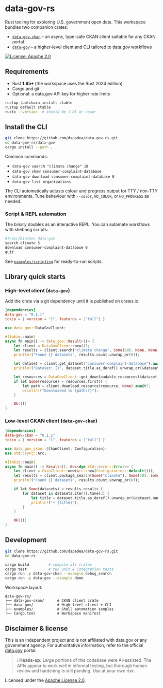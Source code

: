 # data-gov-rs

Rust tooling for exploring U.S. government open data. This workspace bundles two companion crates:

- [`data-gov-ckan`](./data-gov-ckan/) – an async, type-safe CKAN client suitable for any CKAN portal
- [`data-gov`](./data-gov/) – a higher-level client and CLI tailored to data.gov workflows

[![License: Apache 2.0](https://img.shields.io/badge/License-Apache%202.0-blue.svg)](LICENSE)

## Requirements

- Rust **1.85+** (the workspace uses the Rust 2024 edition)
- Cargo and git
- Optional: a data.gov API key for higher rate limits

```bash
rustup toolchain install stable
rustup default stable
rustc --version  # should be 1.85 or newer
```

## Install the CLI

```bash
git clone https://github.com/dspadea/data-gov-rs.git
cd data-gov-rs/data-gov
cargo install --path .
```

Common commands:

- `data-gov search "climate change" 10`
- `data-gov show consumer-complaint-database`
- `data-gov download consumer-complaint-database 0`
- `data-gov list organizations`

The CLI automatically adjusts colour and progress output for TTY / non-TTY environments. Tune behaviour with `--color`, `NO_COLOR`, or `NO_PROGRESS` as needed.

### Script & REPL automation

The binary doubles as an interactive REPL. You can automate workflows with shebang scripts:

```bash
#!/usr/bin/env data-gov
search climate 5
download consumer-complaint-database 0
quit
```

See [`examples/scripting`](examples/scripting/) for ready-to-run scripts.

## Library quick starts

### High-level client (`data-gov`)

Add the crate via a git dependency until it is published on crates.io:

```toml
[dependencies]
data-gov = "0.1.1"
tokio = { version = "1", features = ["full"] }
```

```rust
use data_gov::DataGovClient;

#[tokio::main]
async fn main() -> data_gov::Result<()> {
    let client = DataGovClient::new()?;
    let results = client.search("climate change", Some(10), None, None, None).await?;
    println!("Found {} datasets", results.count.unwrap_or(0));

    let dataset = client.get_dataset("consumer-complaint-database").await?;
    println!("Dataset: {}", dataset.title.as_deref().unwrap_or(&dataset.name));

    let resources = DataGovClient::get_downloadable_resources(&dataset);
    if let Some(resource) = resources.first() {
        let path = client.download_resource(resource, None).await?;
        println!("Downloaded to {path:?}");
    }

    Ok(())
}
```

### Low-level CKAN client (`data-gov-ckan`)

```toml
[dependencies]
data-gov-ckan = "0.1.1"
tokio = { version = "1", features = ["full"] }
```

```rust
use data_gov_ckan::{CkanClient, Configuration};
use std::sync::Arc;

#[tokio::main]
async fn main() -> Result<(), Box<dyn std::error::Error>> {
    let client = CkanClient::new(Arc::new(Configuration::default()));
    let results = client.package_search(Some("climate"), Some(10), Some(0), None).await?;
    println!("Found {} datasets", results.count.unwrap_or(0));

    if let Some(datasets) = results.results {
        for dataset in datasets.iter().take(3) {
            let title = dataset.title.as_deref().unwrap_or(&dataset.name);
            println!("• {title}");
        }
    }

    Ok(())
}
```

## Development

```bash
git clone https://github.com/dspadea/data-gov-rs.git
cd data-gov-rs

cargo build         # compile all crates
cargo test          # run unit & integration tests
cargo run -p data-gov-ckan --example debug_search
cargo run -p data-gov --example demo
```

Workspace layout:

```
data-gov-rs/
├── data-gov-ckan/      # CKAN client crate
├── data-gov/           # High-level client + CLI
├── examples/           # Shell automation samples
└── Cargo.toml          # Workspace manifest
```

## Disclaimer & license

This is an independent project and is not affiliated with data.gov or any government agency. For authoritative information, refer to the official [data.gov](https://www.data.gov/) portal.

> ℹ️ **Heads-up:** Large portions of this codebase were AI-assisted. The APIs
> appear to work well in informal testing, but thorough human review and
> hardening is still pending. Use at your own risk.

Licensed under the [Apache License 2.0](LICENSE).